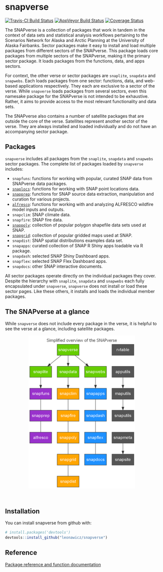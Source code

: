 
<!-- README.md is generated from README.Rmd. Please edit that file -->
snapverse
=========

[![Travis-CI Build Status](https://travis-ci.org/leonawicz/snapverse.svg?branch=master)](https://travis-ci.org/leonawicz/snapverse) [![AppVeyor Build Status](https://ci.appveyor.com/api/projects/status/github/leonawicz/snapverse?branch=master&svg=true)](https://ci.appveyor.com/project/leonawicz/snapverse) [![Coverage Status](https://img.shields.io/codecov/c/github/leonawicz/snapverse/master.svg)](https://codecov.io/github/leonawicz/snapverse?branch=master)

The SNAPverse is a collection of packages that work in tandem in the context of data sets and statistical analysis workflows pertaining to the Scenarios Network for Alaska and Arctic Planning at the University of Alaska Fairbanks. Sector packages make it easy to install and load multiple packages from different sectors of the SNAPverse. This package loads core packages from multiple sectors of the SNAPverse, making it the primary sector package. It loads packages from the functions, data, and apps sectors.

For context, the other verse or sector packages are `snaplite`, `snapdata` and `snapwebs`. Each loads packages from one sector: functions, data, and web-based applications respectively. They each are exclusive to a sector of the verse. While `snapverse` loads packages from several sectors, even this namesake package for the SNAPverse is not intended to be exhaustive. Rather, it aims to provide access to the most relevant functionality and data sets.

The SNAPverse also contains a number of satellite packages that are outside the core of the verse. Satellites represent another sector of the verse. They are always installed and loaded individually and do not have an accompanying sector package.

Packages
--------

`snapverse` includes all packages from the `snaplite`, `snapdata` and `snapwebs` sector packages. The complete list of packages loaded by `snapverse` includes:

-   `snapfuns`: functions for working with popular, curated SNAP data from SNAPverse data packages.
-   [`snaplocs`](https://leonawicz.github.io/snaplocs/): functions for working with SNAP point locations data.
-   [`snapprep`](https://leonawicz.github.io/snapprep/): functions for SNAP source data extraction, manipulation and curation for various projects.
-   [`alfresco`](https://leonawicz.github.io/alfresco/): functions for working with and analyzing ALFRESCO wildfire model inputs and outputs.
-   `snapclim`: SNAP climate data.
-   `snapfire`: SNAP fire data.
-   [`snappoly`](https://leonawicz.github.io/snappoly/): collection of popular polygon shapefile data sets used at SNAP.
-   [`snapgrid`](https://leonawicz.github.io/snapgrid/): collection of popular gridded maps used at SNAP.
-   `snapdist`: SNAP spatial distributions examples data set.
-   `snapapps`: curated collection of SNAP R Shiny apps loadable via R package.
-   `snapdash`: selected SNAP Shiny Dashboard apps.
-   `snapflex`: selected SNAP Flex Dashboard apps.
-   `snapdocs`: other SNAP interactive documents.

All sector packages operate directly on the individual packages they cover. Despite the hierarchy with `snaplite`, `snapdata` and `snapwebs` each fully encapsulated under `snapverse`, `snapverse` does not install or load these sector pages. Like these others, it installs and loads the individual member packages.

The SNAPverse at a glance
-------------------------

While `snapverse` does not include every package in the verse, it is helpful to see the verse at a glance, including satellite packages.

<p style="text-align:center;">
<img src="https://raw.githubusercontent.com/leonawicz/leonawicz.github.io/master/assets/img/sv_all.png" width=350>
</p>
<br>

Installation
------------

You can install snapverse from github with:

``` r
# install.packages('devtools')
devtools::install_github("leonawicz/snapverse")
```

Reference
---------

[Package reference and function documentation](https://leonawicz.github.io/snapverse/)
